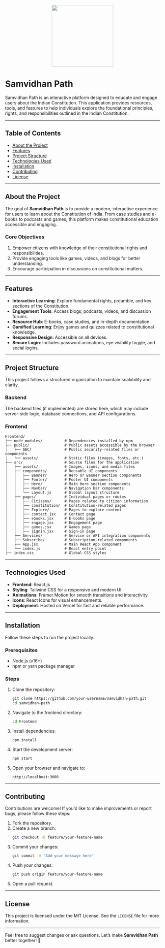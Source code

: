 
<div align="center"> <img src="https://github.com/user-attachments/assets/e130f30c-6c54-4673-bbc6-65cc90a05e6b" width="200" height="200" > </div>

# **Samvidhan Path**

Samvidhan Path is an interactive platform designed to educate and engage users about the Indian Constitution. This application provides resources, tools, and features to help individuals explore the foundational principles, rights, and responsibilities outlined in the Indian Constitution.

---

## **Table of Contents**
- [About the Project](#about-the-project)
- [Features](#features)
- [Project Structure](#project-structure)
- [Technologies Used](#technologies-used)
- [Installation](#installation)
- [Contributing](#contributing)
- [License](#license)

---

## **About the Project**
The goal of **Samvidhan Path** is to provide a modern, interactive experience for users to learn about the Constitution of India. From case studies and e-books to podcasts and games, this platform makes constitutional education accessible and engaging.

### **Core Objectives**
1. Empower citizens with knowledge of their constitutional rights and responsibilities.
2. Provide engaging tools like games, videos, and blogs for better understanding.
3. Encourage participation in discussions on constitutional matters.

---

## **Features**
- **Interactive Learning**: Explore fundamental rights, preamble, and key sections of the Constitution.
- **Engagement Tools**: Access blogs, podcasts, videos, and discussion forums.
- **Resource Hub**: E-books, case studies, and in-depth documentation.
- **Gamified Learning**: Enjoy games and quizzes related to constitutional knowledge.
- **Responsive Design**: Accessible on all devices.
- **Secure Login**: Includes password animations, eye visibility toggle, and social logins.

---

## **Project Structure**
This project follows a structured organization to maintain scalability and clarity.

### **Backend**
The backend files (if implemented) are stored here, which may include server-side logic, database connections, and API configurations.

### **Frontend**
```
Frontend/
├── node_modules/          # Dependencies installed by npm
├── public/                # Public assets accessible by the browser
│   ├── SEC/               # Public security-related files or components
│   └── assets/            # Static files (images, fonts, etc.)
├── src/                   # Source files for the application
│   ├── assets/            # Images, icons, and media files
│   ├── components/        # Reusable UI components
│   │   ├── Banner/        # Hero or Banner section components
│   │   ├── Footer/        # Footer UI components
│   │   ├── Hero/          # Main Hero section components
│   │   ├── Navbar/        # Navigation bar components
│   │   └── Layout.js      # Global layout structure
│   ├── pages/             # Individual pages or routes
│   │   ├── Citizens/      # Pages related to citizen information
│   │   ├── constitution/  # Constitution-related pages
│   │   ├── Explore/       # Pages to explore content
│   │   ├── contact.jsx    # Contact page
│   │   ├── ebooks.jsx     # E-books page
│   │   ├── engage.jsx     # Engagement page
│   │   ├── games.jsx      # Games page
│   │   ├── signin.jsx     # Sign-in page
│   ├── Services/          # Service or API integration components
│   ├── Subscribe/         # Subscription-related components
│   ├── App.jsx            # Main React App component
│   └── index.js           # React entry point
├── index.css              # Global CSS styles
```

---

## **Technologies Used**
- **Frontend**: React.js
- **Styling**: Tailwind CSS for a responsive and modern UI.
- **Animations**: Framer Motion for smooth transitions and interactivity.
- **Icons**: React Icons for visual enhancements.
- **Deployment**: Hosted on Vercel for fast and reliable performance.

---

## **Installation**

Follow these steps to run the project locally:

### **Prerequisites**
- Node.js (v16+)
- npm or yarn package manager

### **Steps**
1. Clone the repository:
   ```bash
   git clone https://github.com/your-username/samvidhan-path.git
   cd samvidhan-path
   ```

2. Navigate to the frontend directory:
   ```bash
   cd Frontend
   ```

3. Install dependencies:
   ```bash
   npm install
   ```

4. Start the development server:
   ```bash
   npm start
   ```

5. Open your browser and navigate to:
   ```
   http://localhost:3000
   ```

---

## **Contributing**
Contributions are welcome! If you'd like to make improvements or report bugs, please follow these steps:
1. Fork the repository.
2. Create a new branch:
   ```bash
   git checkout -b feature/your-feature-name
   ```
3. Commit your changes:
   ```bash
   git commit -m "Add your message here"
   ```
4. Push your changes:
   ```bash
   git push origin feature/your-feature-name
   ```
5. Open a pull request.

---

## **License**
This project is licensed under the MIT License. See the `LICENSE` file for more information.

---

Feel free to suggest changes or ask questions. Let’s make **Samvidhan Path** better together! 🚀
